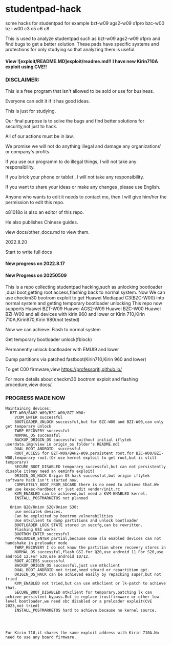 # studentpad-hack
some hacks for studentpad for example bzt-w09 ags2-w09 x1pro bzc-w00 bzi-w00 c3 c5 c6 c8

This is used to analyze studentpad such as bzt-w09 ags2-w09 x1pro and find bugs to get a better solution.
These pads have specific systems and protections for only studying so that analyzing them is useful.

#### View ![exploit/README.MD]exploit/readme.md!! I have new Kirin710A exploit using CVE!!
### DISCLAIMER:
  This is a free program that isn't allowed to be sold or use for business.
  
  Everyone can edit it if it has  good ideas.
  
  This is just for studying.
  
  Our final purpose is to solve the bugs and find better solutions for security,not just to hack.
  
  All of our actions must be in law.
  
  We promise we will not do anything illegal and damage any organizations' or company's profits.
  
  If you use our programm to do illegal things, I will not take any responsibility.
  
  If you brick your phone or tablet , I will not take any responsibility.
  
  If you want to share your ideas or make any changes ,please use English.
  
  
  Anyone who wants to edit it needs to contact me, then I will give him/her the permission to edit this repo.
  
  o81018o is also an editor of this repo.
  
  He also publishes Chinese guides.
  
  view docs/other_docs.md to view them.
  
  2022.8.20
  
  Start to write full docs 
  #### New progress on 2022.8.17
  #### New Progress on 20250509
  This is a repo collecting studentpad hacking,such as unlocking bootloader ,dual boot,getting root access,flashing back to normal system.
  Now We can use checkm30 bootrom exploit to get Huawei Mediapad C3(BZC-W00) into normal system and getting temporary bootloader unlocking
  This repo now supports
  Huawei BZT-W09
  Huawei AGS2-W09
  Huawei BZC-W00
  Huawei BZI-W00
  and all devices with kirin 960 and lower
  or Kirin 710,Kirin 710A,Kirin970,Kirin 980(not tested)

  Now we can achieve:
  Flash to normal system 
  
  Get temporary bootloader unlock(fblock)
  
  Permanently unlock bootloader with EMUI9 and lower
  
  Dump partitions via patched fastboot(Kirin710,Kirin 960 and lower)

  To get C00 firmware,view https://professorjtj.github.io/

  For more details about checkm30 bootrom exploit and flashing procedure,view docs/.
  
  ### PROGRESS MADE NOW
    Maintaining devices:
      BZT-W09/BAH2-W09/BZC-W00/BZI-W00:
        VCOM_ENTER successful
        BOOTLOADER_UNLOCK successful,but for BZC-W00 and BZI-W00,can only get temporary unlock
        TWRP_RECOVERY successful
        NORMAL_OS successful
        BACKUP_ORIGIN_OS successful without initial iflytek userdata.img(view in origin_os folder's README.md)
        DUAL_BOOT_ANDROID  successful
        ROOT_ACCESS for BZT-W09/BAH2-W09,persistent root.for BZC-W00/BZI-W00,temporary root.(Or use kernel exploit to get root,but is still temporary)
        SECURE_BOOT_DISABLED temporary successful,but can not persistently disable it(may need an oeminfo exploit)
        ORIGIN_OS_HACK Origin OS hack successful,but origin iflytek software hack isn't started now.
        COMPLETELY_BOOT_FROM_SDCARD there is no need to achieve that.We can use kexec-hardboot or just edit vendor/init.rc
        KVM_ENABLED can be achieved,but need a KVM-ENABLED kernel.
        INSTALL_POSTMARKETOS not planned

      Onion Q20/Onion S20/Onion S30:
        use mediatek devices.
        Can be exploited by bootrom vulnerabilities
        Use mtkclient to dump partitions and unlock bootloader
        BOOTLOADER LOCK STATE stored in seccfg,can be rewritten.
        Flashing GSI works
        BOOTROM_ENTER successful
        PRELOADER_ENTER partial,because some sla enabled devices can not handshake in preloader mode
        TWRP_RECOVERY I do not know the partition where recovery stores in
        NORMAL_OS successful,flash GSI.for Q20,use android 11.For S20,use android 12.For S30,use android 10/12.
        ROOT_ACCESS successful
        BACKUP_ORIGIN_OS successful,just use mtkclient
        DUAL_BOOT_ANDROID not tried,need sdcard or repartition gpt.
        ORIGIN_OS_HACK can be achieved easily by repacking super,but not tried
        KVM_ENABLED not tried,but can use mtkclient or lk-patch to achieve that.
        SECURE_BOOT_DISABLED mtkclient for temporary,patching lk can achieve persistent bypass.But to replace trustfirmware or other low-level bootloader,we need sbc disabled or a preloader exploit(CVE 2023,not tried)
        INSTALL_POSTMARKETOS hard to achieve,because no kernel source.

      
  
  
    For Kirin 710,it shares the same exploit address with Kirin 710A.No need to use any board firmware.
   
